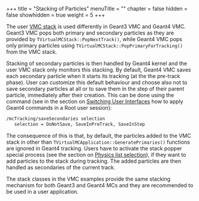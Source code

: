 +++
title = "Stacking of Particles"
menuTitle = ""
chapter = false
hidden = false
showhidden = true
weight = 5
+++

The user [VMC stack](https://vmc-project.github.io/vmc/html/classTVirtualMCStack.html) is used differently in Geant3 VMC and Geant4 VMC. Geant3 VMC pops both primary and secondary particles as they are provided by `TVirtualMCStack::PopNextTrack()`, while Geant4 VMC pops only primary particles using `TVirtualMCStack::PopPrimaryForTracking()` from the VMC stack. 

Stacking of secondary particles is then handled by Geant4 kernel and the user VMC stack only monitors this stacking. By default, Geant4 VMC saves each secondary particle when it starts its tracking (at the the pre-track phase). User can customize this default behaviour and choose also not to save secondary particles at all or to save them in the step of their parent particle, immediately after their creation.
This can be done using the command (see in the section on  [Switching User Interfaces](/user-guide/geant4_vmc/switching-user-interfaces) how to apply Geant4 commands in a Root user session):
```bash
/mcTracking/saveSecondaries selection
   selection = DoNotSave, SaveInPreTrack, SaveInStep
```

The consequence of this is that, by default, the particles added to the VMC stack in other than `TVirtualMCApplication::GeneratePrimaries()` functions are ignored in Geant4 tracking. Users have to activate the stack popper special process (see the section on [Physics list selection](/user-guide/geant4_vmc/physics-lists)), if they want to add particles to the stack during tracking. The added particles are then handled as secondaries of the current track.

The stack classes in the VMC examples provide the same stacking mechanism for both Geant3 and Geant4 MCs and they are recommended to be used in a user application.
